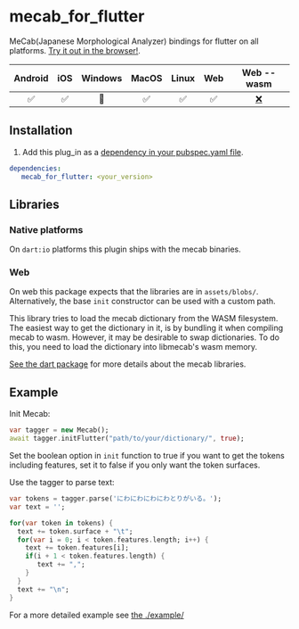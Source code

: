 # mecab_for_flutter

MeCab(Japanese Morphological Analyzer) bindings for flutter on all platforms.
[Try it out in the browser!](https://captaindario.github.io/mecab_for_flutter/).

| Android | iOS | Windows | MacOS | Linux | Web | Web --wasm |
|:-------:|:---:|:-------:|:-----:|:-----:|:---:|:----------:|
|    ✅    |  ✅  |    🚧    |   ✅   |   ✅   |  ✅  |      [❌](https://github.com/CaptainDario/mecab_for_dart/issues/5)     |

## Installation

1. Add this plug_in as a [dependency in your pubspec.yaml file](https://flutter.io/platform-plugins/).
```yaml
dependencies:   
   mecab_for_flutter: <your_version> 
```

## Libraries

### Native platforms

On `dart:io` platforms this plugin ships with the mecab binaries.

### Web

On web this package expects that the libraries are in `assets/blobs/`.
Alternatively, the base `init` constructor can be used with a custom path.

This library tries to load the mecab dictionary from the WASM filesystem.
The easiest way to get the dictionary in it, is by bundling it when compiling mecab to wasm.
However, it may be desirable to swap dictionaries. To do this, you need to load the dictionary into libmecab's wasm memory.

[See the dart package](https://github.com/CaptainDario/mecab_for_dart?tab=readme-ov-file#building-the-binaries) for more details about the mecab libraries.

## Example

Init Mecab:

```dart
var tagger = new Mecab();
await tagger.initFlutter("path/to/your/dictionary/", true);
```

Set the boolean option in `init` function to true if you want to get the tokens including features,
set it to false if you only want the token surfaces.

Use the tagger to parse text:

```dart
var tokens = tagger.parse('にわにわにわにわとりがいる。');
var text = '';

for(var token in tokens) {
  text += token.surface + "\t";
  for(var i = 0; i < token.features.length; i++) {
    text += token.features[i];
    if(i + 1 < token.features.length) {
       text += ",";
    }
  }
  text += "\n";
}
```

For a more detailed example see [the ./example/](./example)